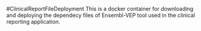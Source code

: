 #ClinicalReportFileDeployment
This is a docker container for downloading and deploying the dependecy files of Ensembl-VEP tool used in the clinical reporting application. 